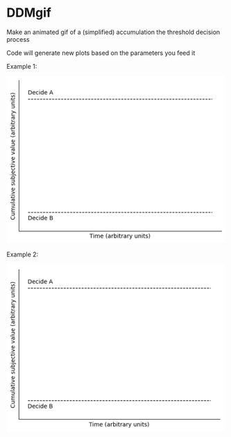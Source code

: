 # DDMgif
Make an animated gif of a (simplified) accumulation the threshold decision process

Code will generate new plots based on the parameters you feed it

Example 1:

![](ddm_1_0p7.gif?raw=true)


Example 2:

![](ddm_7_0p8.gif?raw=true)
